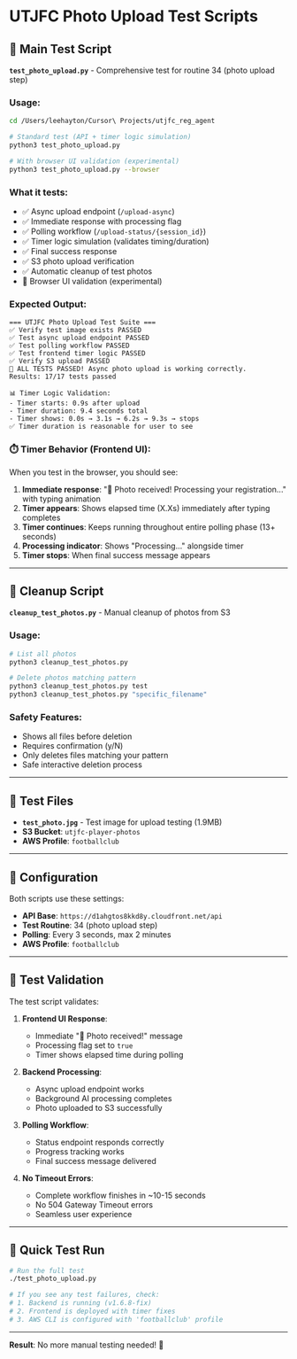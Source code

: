 # UTJFC Photo Upload Test Scripts

## 🧪 Main Test Script

**`test_photo_upload.py`** - Comprehensive test for routine 34 (photo upload step)

### Usage:
```bash
cd /Users/leehayton/Cursor\ Projects/utjfc_reg_agent

# Standard test (API + timer logic simulation)
python3 test_photo_upload.py

# With browser UI validation (experimental)
python3 test_photo_upload.py --browser
```

### What it tests:
- ✅ Async upload endpoint (`/upload-async`)
- ✅ Immediate response with processing flag
- ✅ Polling workflow (`/upload-status/{session_id}`)
- ✅ Timer logic simulation (validates timing/duration)
- ✅ Final success response
- ✅ S3 photo upload verification
- ✅ Automatic cleanup of test photos
- 🧪 Browser UI validation (experimental)

### Expected Output:
```
=== UTJFC Photo Upload Test Suite ===
✅ Verify test image exists PASSED
✅ Test async upload endpoint PASSED  
✅ Test polling workflow PASSED
✅ Test frontend timer logic PASSED
✅ Verify S3 upload PASSED
🎉 ALL TESTS PASSED! Async photo upload is working correctly.
Results: 17/17 tests passed

📊 Timer Logic Validation:
- Timer starts: 0.9s after upload
- Timer duration: 9.4 seconds total
- Timer shows: 0.0s → 3.1s → 6.2s → 9.3s → stops
✅ Timer duration is reasonable for user to see
```

### ⏱️ **Timer Behavior (Frontend UI)**:
When you test in the browser, you should see:
1. **Immediate response**: "📸 Photo received! Processing your registration..." with typing animation
2. **Timer appears**: Shows elapsed time (X.Xs) immediately after typing completes
3. **Timer continues**: Keeps running throughout entire polling phase (13+ seconds)
4. **Processing indicator**: Shows "Processing..." alongside timer
5. **Timer stops**: When final success message appears

---

## 🧹 Cleanup Script

**`cleanup_test_photos.py`** - Manual cleanup of photos from S3

### Usage:
```bash
# List all photos
python3 cleanup_test_photos.py

# Delete photos matching pattern
python3 cleanup_test_photos.py test
python3 cleanup_test_photos.py "specific_filename"
```

### Safety Features:
- Shows all files before deletion
- Requires confirmation (y/N)
- Only deletes files matching your pattern
- Safe interactive deletion process

---

## 📁 Test Files

- **`test_photo.jpg`** - Test image for upload testing (1.9MB)
- **S3 Bucket**: `utjfc-player-photos`
- **AWS Profile**: `footballclub`

---

## 🔧 Configuration

Both scripts use these settings:
- **API Base**: `https://d1ahgtos8kkd8y.cloudfront.net/api`
- **Test Routine**: 34 (photo upload step)
- **Polling**: Every 3 seconds, max 2 minutes
- **AWS Profile**: `footballclub`

---

## 🎯 Test Validation

The test script validates:

1. **Frontend UI Response**:
   - Immediate "📸 Photo received!" message
   - Processing flag set to `true`
   - Timer shows elapsed time during polling

2. **Backend Processing**:
   - Async upload endpoint works
   - Background AI processing completes
   - Photo uploaded to S3 successfully

3. **Polling Workflow**:
   - Status endpoint responds correctly
   - Progress tracking works
   - Final success message delivered

4. **No Timeout Errors**:
   - Complete workflow finishes in ~10-15 seconds
   - No 504 Gateway Timeout errors
   - Seamless user experience

---

## 🚀 Quick Test Run

```bash
# Run the full test
./test_photo_upload.py

# If you see any test failures, check:
# 1. Backend is running (v1.6.8-fix)
# 2. Frontend is deployed with timer fixes
# 3. AWS CLI is configured with 'footballclub' profile
```

---

**Result**: No more manual testing needed! 🎉